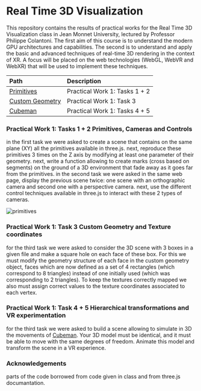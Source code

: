 # Real Time 3D Visualization

This repository contains the results of practical works for the Real Time 3D Visualization class in Jean Monnet University, lectured by Professor Philippe Colantoni. 
The first aim of this course is to understand the modern GPU architectures and capabilities. The second is
to understand and apply the basic and advanced techniques of real-time 3D rendering in the context of XR.
A focus will be placed on the web technologies (WebGL, WebVR and WebXR) that will be used to
implement these techniques. 

| Path | Description
| :--- | :----------
| [Primitives](https://shani1610.github.io/real-time-3d-visualization/primitives/) | Practical Work 1: Tasks 1 + 2
| [Custom Geometry](https://shani1610.github.io/real-time-3d-visualization/custom_geometry/) | Practical Work 1: Task 3
| [Cubeman](https://shani1610.github.io/real-time-3d-visualization/cubeman/) | Practical Work 1: Tasks 4 + 5

### Practical Work 1: Tasks 1 + 2 Primitives, Cameras and Controls

in the first task we were asked to create a scene that contains on the same plane (XY) all the primitives available in three.js. next, reproduce these primitives 3 times on the Z axis by modifying at least one parameter of their geometry. next, write a function allowing to create marks (cross based on segments) on the ground of a 3D environment that fade away as it goes far from the primitives. 
in the second task we were asked in the same web page, display the previous scene twice: one scene with an orthographic camera and second one with a perspective camera. next, use the different control techniques available in three.js to interact with these 2 types of cameras.

![primitives](https://user-images.githubusercontent.com/56839113/214873899-531df0bd-63ea-428a-918d-93bec0200de8.png)

### Practical Work 1: Task 3 Custom Geometry and Texture coordinates

for the third task we were asked to consider the 3D scene with 3 boxes in a given file and make a square hole on each face of these box. For this we must modify the geometry structure of each face in the custom geometry object, faces which are now defined as a set of 4 rectangles (which correspond to 8 triangles) instead of one initially used (which was corresponding to 2 triangles). To keep the textures correctly mapped we also must assign correct values to the texture coordinates associated to each vertex.

### Practical Work 1: Task 4 + 5 Hierarchical transformations and VR experimentation

for the third task we were asked to build a scene allowing to simulate in 3D the movements of [Cubeman](https://sketchfab.com/3d-models/cubeman-a982359704c04eb59ac34a4042984f77).
Your 3D model must be identical, and it must be able to move with the same degrees of freedom. Animate this model and transform the scene in a VR experience.



### Acknowledgements

parts of the code borrowed from code given in class and from three.js documantation. 







